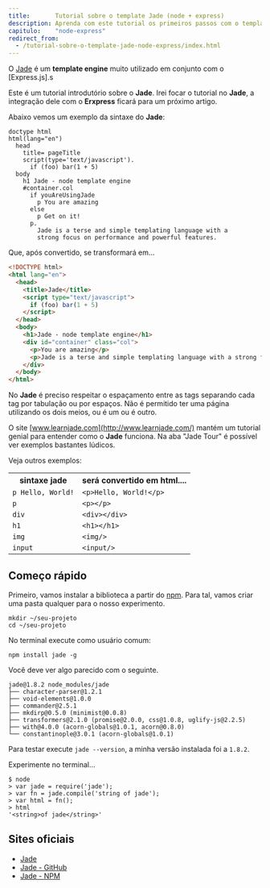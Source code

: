```yaml
---
title:       Tutorial sobre o template Jade (node + express)
description: Aprenda com este tutorial os primeiros passos com o template Jade (express.js)
capitulo:    "node-express"
redirect_from:
  - /tutorial-sobre-o-template-jade-node-express/index.html
---
```


O [Jade]() é um __template engine__ muito utilizado em conjunto com o [Express.js].s

Este é um tutorial introdutório sobre o __Jade__. Irei focar o tutorial no __Jade__, a integração dele com o  __Erxpress__
ficará para um próximo artigo.

Abaixo vemos um exemplo da sintaxe do __Jade__:

```jade
doctype html
html(lang="en")
  head
    title= pageTitle
    script(type='text/javascript').
      if (foo) bar(1 + 5)
  body
    h1 Jade - node template engine
    #container.col
      if youAreUsingJade
        p You are amazing
      else
        p Get on it!
      p.
        Jade is a terse and simple templating language with a
        strong focus on performance and powerful features.
```

Que, após convertido, se transformará em...

```html
<!DOCTYPE html>
<html lang="en">
  <head>
    <title>Jade</title>
    <script type="text/javascript">
      if (foo) bar(1 + 5)
    </script>
  </head>
  <body>
    <h1>Jade - node template engine</h1>
    <div id="container" class="col">
      <p>You are amazing</p>
      <p>Jade is a terse and simple templating language with a strong focus on performance and powerful features.</p>
    </div>
  </body>
</html>
```

No __Jade__ é preciso respeitar o espaçamento entre as tags separando cada tag por tabulação ou por espaços. Não é permitido
ter uma página utilizando os dois meios, ou é um ou é outro.

O site [www.learnjade.com](http://www.learnjade.com/) mantém um tutorial genial para entender como o
__Jade__ funciona. Na aba "Jade Tour" é possível ver exemplos bastantes lúdicos.

Veja outros exemplos:

<table>
<tr>
    <th>sintaxe jade</th><th>será convertido em html....</th>
</tr>
<tr>
    <td><code>p Hello, World!</code></td><td><code>&lt;p&gt;Hello, World!&lt;/p&gt;</code></td>
</tr>
<tr>
    <td><code>p</code></td><td><code>&lt;p&gt;&lt;/p&gt;</code></td>
</tr>
<tr>
    <td><code>div</code></td><td><code>&lt;div&gt;&lt;/div&gt;</code></td>
</tr>
<tr>
    <td><code>h1</code></td><td><code>&lt;h1&gt;&lt;/h1&gt;</code></td>
</tr>
<tr>
    <td><code>img</code></td><td><code>&lt;img/&gt;</code></td>
</tr>
<tr>
    <td><code>input</code></td><td><code>&lt;input/&gt;</code></td>
</tr>
</table>



Começo rápido
---

Primeiro, vamos instalar a biblioteca a partir do [npm](/linux/instalando-npm/). Para tal, vamos criar uma pasta qualquer
para o nosso experimento.

    mkdir ~/seu-projeto
    cd ~/seu-projeto

No terminal execute como usuário comum:

    npm install jade -g

Você deve ver algo parecido com o seguinte.

    jade@1.8.2 node_modules/jade
    ├── character-parser@1.2.1
    ├── void-elements@1.0.0
    ├── commander@2.5.1
    ├── mkdirp@0.5.0 (minimist@0.0.8)
    ├── transformers@2.1.0 (promise@2.0.0, css@1.0.8, uglify-js@2.2.5)
    ├── with@4.0.0 (acorn-globals@1.0.1, acorn@0.8.0)
    └── constantinople@3.0.1 (acorn-globals@1.0.1)

Para testar execute `jade --version`, a minha versão instalada foi a `1.8.2`.

Experimente no terminal...

    $ node
    > var jade = require('jade');
    > var fn = jade.compile('string of jade');
    > var html = fn();
    > html
    '<string>of jade</string>'



Sites oficiais
---

- [Jade](http://jade-lang.com/)
- [Jade - GitHub](https://github.com/jadejs/jade)
- [Jade - NPM](https://www.npmjs.com/package/jade)